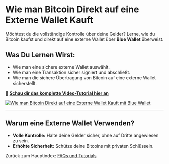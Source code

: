 # Wie man Bitcoin Direkt auf eine Externe Wallet Kauft

Möchtest du die vollständige Kontrolle über deine Gelder? Lerne, wie du Bitcoin kaufst und direkt auf eine externe Wallet über **Blue Wallet** überweist.  

## **Was Du Lernen Wirst:**
- Wie man eine sichere externe Wallet auswählt.  
- Wie man eine Transaktion sicher signiert und abschließt.  
- Wie man die sichere Übertragung von Bitcoin auf eine externe Wallet sicherstellt.  

🔗 **[Schau dir das komplette Video-Tutorial hier an](https://www.youtube.com/watch?v=d3STuVfFWfQ)**  

[![Wie man Bitcoin Direkt auf eine Externe Wallet Kauft mit Blue Wallet](https://img.youtube.com/vi/d3STuVfFWfQ/0.jpg)](https://www.youtube.com/watch?v=d3STuVfFWfQ)  

---

## **Warum eine Externe Wallet Verwenden?**
- **Volle Kontrolle:** Halte deine Gelder sicher, ohne auf Dritte angewiesen zu sein.  
- **Erhöhte Sicherheit:** Schütze deine Bitcoins mit privaten Schlüsseln.  

Zurück zum Hauptindex: [FAQs und Tutorials](/faq/tutorials)

